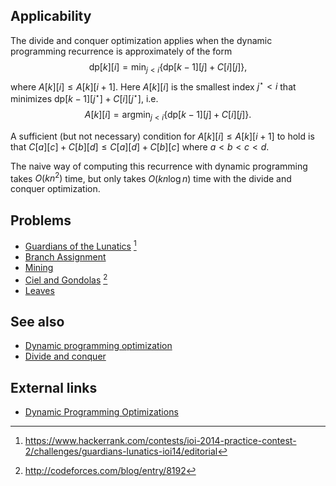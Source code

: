## Applicability
The divide and conquer optimization applies when the dynamic programming recurrence is approximately of the form
$$ \mathrm{dp}[k][i] = \min_{j<i} \left\{\mathrm{dp}[k-1][j] + C[i][j] \right\}, $$
where $A[k][i] \leq A[k][i+1]$. Here $A[k][i]$ is the smallest index $j^\star < i$ that minimizes $\mathrm{dp}[k-1][j^\star] + C[i][j^\star]$, i.e.
$$ A[k][i] = \mathrm{argmin}_{j<i} \left\{\mathrm{dp}[k-1][j] + C[i][j] \right\}. $$

A sufficient (but not necessary) condition for $A[k][i] \leq A[k][i+1]$ to hold is that $C[a][c] + C[b][d] \leq C[a][d] + C[b][c]$ where $a < b < c < d$.

The naive way of computing this recurrence with dynamic programming takes $O(kn^2)$ time, but only takes $O(kn\log n)$ time with the divide and conquer optimization.

## Problems
- [Guardians of the Lunatics](https://www.hackerrank.com/contests/ioi-2014-practice-contest-2/challenges/guardians-lunatics-ioi14) [^1]
- [Branch Assignment](https://open.kattis.com/problems/branch)
- [Mining](https://www.hackerrank.com/contests/world-codesprint-5/challenges/mining)
- [Ciel and Gondolas](http://codeforces.com/contest/321/problem/E) [^2]
- [Leaves](http://www.spoj.com/problems/NKLEAVES/)

## See also
- [Dynamic programming optimization]()
- [Divide and conquer]()

## External links
- [Dynamic Programming Optimizations](http://codeforces.com/blog/entry/8219)

[^1]: <https://www.hackerrank.com/contests/ioi-2014-practice-contest-2/challenges/guardians-lunatics-ioi14/editorial>
[^2]: <http://codeforces.com/blog/entry/8192>
